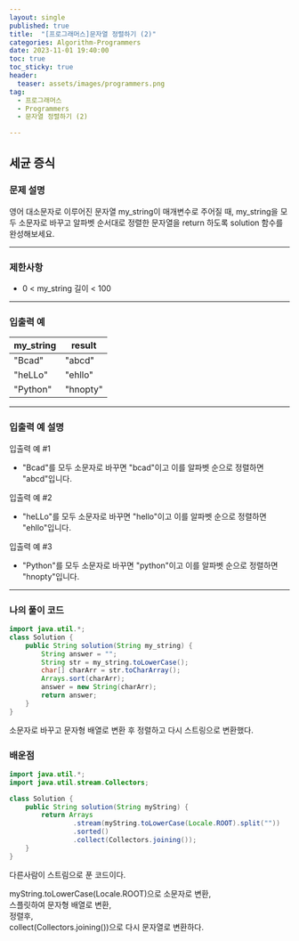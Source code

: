 ```yaml
---
layout: single
published: true
title:  "[프로그래머스]문자열 정렬하기 (2)"
categories: Algorithm-Programmers
date: 2023-11-01 19:40:00
toc: true
toc_sticky: true
header:
  teaser: assets/images/programmers.png
tag:   
  - 프로그래머스
  - Programmers
  - 문자열 정렬하기 (2)

---
```


## 세균 증식

### 문제 설명

영어 대소문자로 이루어진 문자열 my_string이 매개변수로 주어질 때, my_string을 모두 소문자로 바꾸고 알파벳 순서대로 정렬한 문자열을 return 하도록 solution 함수를 완성해보세요.

----------------

### 제한사항

* 0 < my_string 길이 < 100

----------------

### 입출력 예

|my_string|	result|
|---|---|
|"Bcad"|	"abcd"|
|"heLLo"|	"ehllo"|
|"Python"|	"hnopty"|

----------------

### 입출력 예 설명

입출력 예 #1  

* "Bcad"를 모두 소문자로 바꾸면 "bcad"이고 이를 알파벳 순으로 정렬하면 "abcd"입니다.  
  

입출력 예 #2  

* "heLLo"를 모두 소문자로 바꾸면 "hello"이고 이를 알파벳 순으로 정렬하면 "ehllo"입니다.  


입출력 예 #3  

* "Python"를 모두 소문자로 바꾸면 "python"이고 이를 알파벳 순으로 정렬하면 "hnopty"입니다.
  


  
  

  

  

  

----------------

### 나의 풀이 코드

```java
import java.util.*;
class Solution {
    public String solution(String my_string) {
        String answer = "";
        String str = my_string.toLowerCase();
        char[] charArr = str.toCharArray();
        Arrays.sort(charArr);
        answer = new String(charArr);
        return answer;
    }
}
```
소문자로 바꾸고 문자형 배열로 변환 후 정렬하고 다시 스트링으로 변환했다.

### 배운점


```java
import java.util.*;
import java.util.stream.Collectors;

class Solution {
    public String solution(String myString) {
        return Arrays
                .stream(myString.toLowerCase(Locale.ROOT).split(""))
                .sorted()
                .collect(Collectors.joining());
    }
}
```
다른사람이 스트림으로 푼 코드이다.  

myString.toLowerCase(Locale.ROOT)으로 소문자로 변환,  
스플릿하여 문자형 배열로 변환,  
정렬후,  
collect(Collectors.joining())으로 다시 문자열로 변환하다.